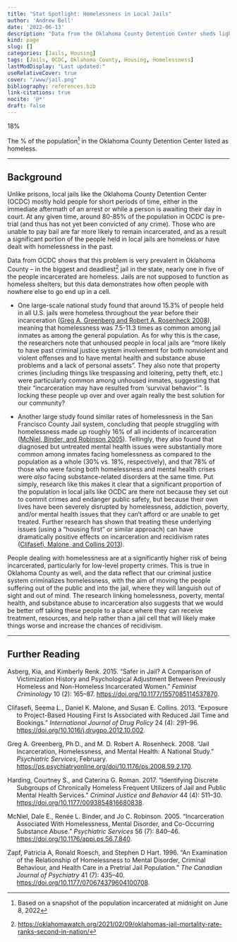 ```yaml
---
title: "Stat Spotlight: Homelessness in Local Jails"
author: 'Andrew Bell'
date: '2022-06-13'
description: "Data from the Oklahoma County Detention Center sheds light on the issue of homelessness among incarcerated people in Oklahoma."
kind: page
slug: []
categories: [Jails, Housing]
tags: [Jails, OCDC, Oklahoma County, Housing, Homelessness]
lastModDisplay: "Last updated:"
useRelativeCover: true
cover: "/www/jail.png"
bibliography: references.bib
link-citations: true
nocite: '@*'
draft: false
---
```


<p class="stat-highlight">
18%
</p>
<!-- Caption -->

The % of the population[^1] in the Oklahoma County Detention Center listed as homeless.

------------------------------------------------------------------------

## Background

Unlike prisons, local jails like the Oklahoma County Detention Center (OCDC) mostly hold people for short periods of time, either in the immediate aftermath of an arrest or while a person is awaiting their day in court. At any given time, around 80-85% of the population in OCDC is pre-trial (and thus has not yet been convicted of any crime). Those who are unable to pay bail are far more likely to remain incarcerated, and as a result a significant portion of the people held in local jails are homeless or have dealt with homelessness in the past.

Data from OCDC shows that this problem is very prevalent in Oklahoma County – in the biggest and deadliest[^2] jail in the state, nearly one in five of the people incarcerated are homeless. Jails are not supposed to function as homeless shelters, but this data demonstrates how often people with nowhere else to go end up in a cell.

-   One large-scale national study found that around 15.3% of people held in all U.S. jails were homeless throughout the year before their incarceration ([Greg A. Greenberg and Robert A. Rosenheck 2008](#ref-greg_a__greenberg_jail_2008)), meaning that homelessness was 7.5-11.3 times as common among jail inmates as among the general population. As for why this is the case, the researchers note that unhoused people in local jails are “more likely to have past criminal justice system involvement for both nonviolent and violent offenses and to have mental health and substance abuse problems and a lack of personal assets”. They also note that property crimes (including things like trespassing and loitering, petty theft, etc.) were particularly common among unhoused inmates, suggesting that their “incarceration may have resulted from ‘survival behavior’”. Is locking these people up over and over again really the best solution for our community?

-   Another large study found similar rates of homelessness in the San Francisco County Jail system, concluding that people struggling with homelessness made up roughly 16% of all incidents of incarceration ([McNiel, Binder, and Robinson 2005](#ref-mcniel_incarceration_2005)). Tellingly, they also found that diagnosed but untreated mental health issues were substantially more common among inmates facing homelessness as compared to the population as a whole (30% vs. 18%, respectively), and that 78% of those who were facing both homelessness and mental health crises were *also* facing substance-related disorders at the same time. Put simply, research like this makes it clear that a significant proportion of the population in local jails like OCDC are there not because they set out to commit crimes and endanger public safety, but because their own lives have been severely disrupted by homelessness, addiction, poverty, and/or mental health issues that they can’t afford or are unable to get treated. Further research has shown that treating these underlying issues (using a “housing first” or similar approach) can have dramatically positive effects on incarceration and recidivism rates ([Clifasefi, Malone, and Collins 2013](#ref-clifasefi_exposure_2013)).

People dealing with homelessness are at a significantly higher risk of being incarcerated, particularly for low-level property crimes. This is true in Oklahoma County as well, and the data reflect that our criminal justice system criminalizes homelessness, with the aim of moving the people suffering out of the public and into the jail, where they will languish out of sight and out of mind. The research linking homelessness, poverty, mental health, and substance abuse to incarceration also suggests that we would be better off taking these people to a place where they can receive treatment, resources, and help rather than a jail cell that will likely make things worse and increase the chances of recidivism.

------------------------------------------------------------------------

## Further Reading

<!-- Citations in ./references.bib will be inserted here automatically -->

<div id="refs" class="references csl-bib-body hanging-indent">

<div id="ref-asberg_safer_2015" class="csl-entry">

Asberg, Kia, and Kimberly Renk. 2015. “Safer in Jail? A Comparison of Victimization History and Psychological Adjustment Between Previously Homeless and Non-Homeless Incarcerated Women.” *Feminist Criminology* 10 (2): 165–87. <https://doi.org/10.1177/1557085114537870>.

</div>

<div id="ref-clifasefi_exposure_2013" class="csl-entry">

Clifasefi, Seema L., Daniel K. Malone, and Susan E. Collins. 2013. “Exposure to Project-Based Housing First Is Associated with Reduced Jail Time and Bookings.” *International Journal of Drug Policy* 24 (4): 291–96. <https://doi.org/10.1016/j.drugpo.2012.10.002>.

</div>

<div id="ref-greg_a__greenberg_jail_2008" class="csl-entry">

Greg A. Greenberg, Ph D., and M. D. Robert A. Rosenheck. 2008. “Jail Incarceration, Homelessness, and Mental Health: A National Study.” *Psychiatric Services*, February. <https://ps.psychiatryonline.org/doi/10.1176/ps.2008.59.2.170>.

</div>

<div id="ref-harding_identifying_2017" class="csl-entry">

Harding, Courtney S., and Caterina G. Roman. 2017. “Identifying Discrete Subgroups of Chronically Homeless Frequent Utilizers of Jail and Public Mental Health Services.” *Criminal Justice and Behavior* 44 (4): 511–30. <https://doi.org/10.1177/0093854816680838>.

</div>

<div id="ref-mcniel_incarceration_2005" class="csl-entry">

McNiel, Dale E., Renée L. Binder, and Jo C. Robinson. 2005. “Incarceration Associated With Homelessness, Mental Disorder, and Co-Occurring Substance Abuse.” *Psychiatric Services* 56 (7): 840–46. <https://doi.org/10.1176/appi.ps.56.7.840>.

</div>

<div id="ref-zapf_examination_1996" class="csl-entry">

Zapf, Patricia A, Ronald Roesch, and Stephen D Hart. 1996. “An Examination of the Relationship of Homelessness to Mental Disorder, Criminal Behaviour, and Health Care in a Pretrial Jail Population.” *The Canadian Journal of Psychiatry* 41 (7): 435–40. <https://doi.org/10.1177/070674379604100708>.

</div>

</div>

[^1]: Based on a snapshot of the population incarcerated at midnight on June 8, 2022

[^2]: https://oklahomawatch.org/2021/02/09/oklahomas-jail-mortality-rate-ranks-second-in-nation/
